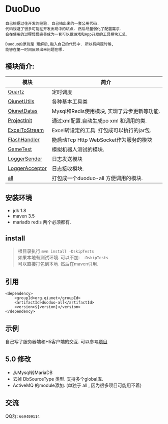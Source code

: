 # DuoDuo
    自己根据过往开发的经验. 自己抽出来的一套公用代码.
    代码规避了很多可能在开发出现中的坑点. 然后尽量弱化了配置需求. 
    会在使用的过程慢慢完善成为一套可以做游戏和App开发的工具模块汇总.
    
    Duoduo的原则是 理解后,融入自己的代码中. 所以有问题时候,
    能够在第一时间反映出来问题在哪.
    

## 模块简介:
| 	模块			|	简介					|
|----------		|----------	|
|[Quartz](Quartz/README.md) 			|	 定时调度	|
|[QiunetUtils](QiunetUtils/README.md)		|	 各种基本工具类|
|[QiunetDatas](QiunetDatas/README.md) 		|	 Mysql和Redis使用模块, 实现了异步更新等功能.|
|[ProjectInit](ProjectInit/README.md) 		| 通过xml配置.自动生成po xml 和调用的类.|
|[ExcelToStream](ExcelToStream/README.md)	| Excel转设定的工具. 打包成可以执行的jar包.|
|[FlashHandler](FlashHandler/README.md) 		| 能启动Tcp Http WebSocket作为服务的模块|
|[GameTest](GameTest/README.md)  		|	 模拟机器人测试的模块.|
|[LoggerSender](LoggerSender/README.md)  	|	 日志发送模块|
|[LoggerAcceptor](LoggerAcceptor/README.md)  	|  日志接收模块.| 
|[all](all/README.md)  				|	 打包成一个duoduo-all 方便调用的模块.|
 
## 安装环境
* jdk 1.8
* maven 3.5
* mariadb redis 两个必须都有.

 
## install
> 根目录执行 `mvn install -DskipTests` <br />
> 如果本地有测试环境. 可以不加: ` -DskipTests` <br />
可以直接打包到本地. 然后在maven引用.

## 引用
	<dependency>
		<groupId>org.qiunet</groupId>
		<artifactId>duoduo-all</artifactId>
		<version>${version}</version>
	</dependency>

## 示例
自己写了服务器端和H5客户端的交互. 可以参考[项目](https://github.com/qiunet/CocosCreatorAndServer)

## 5.0 修改
* 从Mysql转MariaDB
* 去掉 DbSourceType 类型. 支持多个global库.
* ActiveMQ 的module添加. (单独于 all , 因为很多项目可能用不着)

## 交流
QQ群: `669409114`
